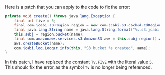 Here is a patch that you can apply to the code to fix the error:
```java
private void create() throws java.lang.Exception {
    final int five = 5;
    final com.jcabi.s3.Region region = new com.jcabi.s3.cached.CdRegion(new com.jcabi.s3.retry.ReRegion(new com.jcabi.s3.Region.Simple(com.jcabi.s3.BucketRule.KEY, com.jcabi.s3.BucketRule.SECRET)));
    final java.lang.String name = java.lang.String.format("%s.s3.jcabi.com", org.apache.commons.lang3.RandomStringUtils.randomAlphabetic(five).toLowerCase(java.util.Locale.ENGLISH));
    this.subj = region.bucket(name);
    final com.amazonaws.services.s3.AmazonS3 aws = this.subj.region().aws();
    aws.createBucket(name);
    com.jcabi.log.Logger.info(this, "S3 bucket %s created", name);
}
```
In this patch, I have replaced the constant `Tv.FIVE` with the literal value `5`. This should fix the error, as the symbol `Tv` is no longer being referenced.